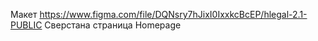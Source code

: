 Макет  https://www.figma.com/file/DQNsry7hJixI0IxxkcBcEP/hlegal-2.1-PUBLIC
Сверстана страница Homepage
